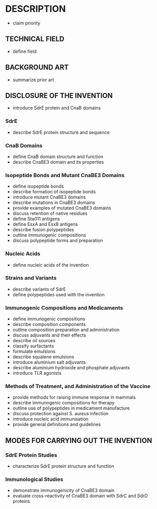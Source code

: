 # DESCRIPTION

- claim priority

## TECHNICAL FIELD

- define field

## BACKGROUND ART

- summarize prior art

## DISCLOSURE OF THE INVENTION

- introduce SdrE protein and CnaB domains

### SdrE

- describe SdrE protein structure and sequence

### CnaB Domains

- define CnaB domain structure and function
- describe CnaBE3 domain and its properties

### Isopeptide Bonds and Mutant CnaBE3 Domains

- define isopeptide bonds
- describe formation of isopeptide bonds
- introduce mutant CnaBE3 domains
- describe mutations in CnaBE3 domains
- provide examples of mutated CnaBE3 domains
- discuss retention of native residues
- define Sta011 antigens
- define EsxA and EsxB antigens
- describe fusion polypeptides
- outline immunogenic compositions
- discuss polypeptide forms and preparation

### Nucleic Acids

- define nucleic acids of the invention

### Strains and Variants

- describe variants of SdrE
- define polypeptides used with the invention

### Immunogenic Compositions and Medicaments

- define immunogenic compositions
- describe composition components
- outline composition preparation and administration
- discuss adjuvants and their effects
- describe oil sources
- classify surfactants
- formulate emulsions
- describe squalene emulsions
- introduce aluminium salt adjuvants
- describe aluminium hydroxide and phosphate adjuvants
- introduce TLR agonists

### Methods of Treatment, and Administration of the Vaccine

- provide methods for raising immune response in mammals
- describe immunogenic compositions for therapy
- outline use of polypeptides in medicament manufacture
- discuss protection against S. aureus infection
- introduce nucleic acid immunisation
- provide general definitions and guidelines

## MODES FOR CARRYING OUT THE INVENTION

### SdrE Protein Studies

- characterize SdrE protein structure and function

### Immunological Studies

- demonstrate immunogenicity of CnaBE3 domain
- evaluate cross-reactivity of CnaBE3 domain with SdrC and SdrD proteins

